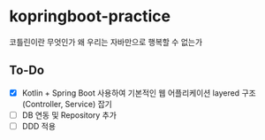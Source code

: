 # kopringboot-practice
코틀린이란 무엇인가 왜 우리는 자바만으로 행복할 수 없는가

## To-Do
- [x] Kotlin + Spring Boot 사용하여 기본적인 웹 어플리케이션 layered 구조(Controller, Service) 잡기
- [ ] DB 연동 및 Repository 추가
- [ ] DDD 적용
